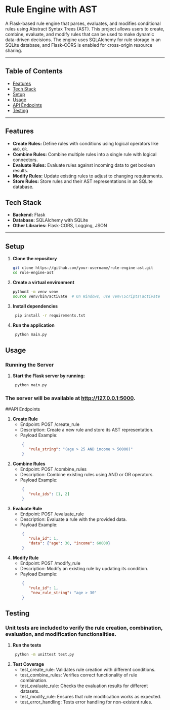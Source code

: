 # Rule Engine with AST

A Flask-based rule engine that parses, evaluates, and modifies conditional rules using Abstract Syntax Trees (AST). This project allows users to create, combine, evaluate, and modify rules that can be used to make dynamic data-driven decisions. The engine uses SQLAlchemy for rule storage in an SQLite database, and Flask-CORS is enabled for cross-origin resource sharing.

---

## Table of Contents
- [Features](#features)
- [Tech Stack](#tech-stack)
- [Setup](#setup)
- [Usage](#usage)
- [API Endpoints](#api-endpoints)
- [Testing](#testing)


---

## Features
- **Create Rules:** Define rules with conditions using logical operators like `AND`, `OR`.
- **Combine Rules:** Combine multiple rules into a single rule with logical connectors.
- **Evaluate Rules:** Evaluate rules against incoming data to get boolean results.
- **Modify Rules:** Update existing rules to adjust to changing requirements.
- **Store Rules:** Store rules and their AST representations in an SQLite database.

## Tech Stack
- **Backend:** Flask
- **Database:** SQLAlchemy with SQLite
- **Other Libraries:** Flask-CORS, Logging, JSON

---

## Setup

1. **Clone the repository**
   ```bash
   git clone https://github.com/your-username/rule-engine-ast.git
   cd rule-engine-ast

2. **Create a virtual environment**
   ```bash
   python3 -m venv venv
   source venv/bin/activate  # On Windows, use venv\Scripts\activate

3. **Install dependencies**
   ```bash
    pip install -r requirements.txt

4. **Run the application**
   ```bash
    python main.py

## Usage
### Running the Server
1. **Start the Flask server by running:**
   ```bash
    python main.py
### The server will be available at http://127.0.0.1:5000.

##API Endpoints
1. **Create Rule**
   - Endpoint: POST /create_rule
   - Description: Create a new rule and store its AST representation.
   - Payload Example:
   ```json
       {
          "rule_string": "(age > 25 AND income > 50000)"
       }
2. **Combine Rules**
   - Endpoint: POST /combine_rules
   - Description: Combine existing rules using AND or OR operators.
   - Payload Example:
   ```json
       {
          "rule_ids": [1, 2]
       }
   
3. **Evaluate Rule**
   - Endpoint: POST /evaluate_rule
   - Description: Evaluate a rule with the provided data.
   - Payload Example:
   ```json
       {
          "rule_id": 1,
          "data": {"age": 30, "income": 60000}
       }

4. **Modify Rule**
   - Endpoint: POST /modify_rule
   - Description: Modify an existing rule by updating its condition.
   - Payload Example:
   ```json
       {
          "rule_id": 1,
           "new_rule_string": "age > 30"
       }
## Testing
### Unit tests are included to verify the rule creation, combination, evaluation, and modification functionalities.
1. **Run the tests**
   ```bash
    python -m unittest test.py
2. **Test Coverage**
   - test_create_rule: Validates rule creation with different conditions.
   - test_combine_rules: Verifies correct functionality of rule combination.
   - test_evaluate_rule: Checks the evaluation results for different datasets.
   - test_modify_rule: Ensures that rule modification works as expected.
   - test_error_handling: Tests error handling for non-existent rules.
  


























